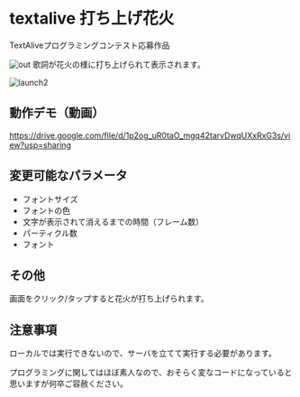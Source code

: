 # textalive 打ち上げ花火
TextAliveプログラミングコンテスト応募作品

![out](https://user-images.githubusercontent.com/22471049/97843225-4480f280-1d2c-11eb-8f0a-2c6e5d2a7ab7.gif)
歌詞が花火の様に打ち上げられて表示されます。

![launch2](https://user-images.githubusercontent.com/22471049/97702335-2a5bd000-1af2-11eb-9afa-cd8f994c889f.png)

## 動作デモ（動画）
https://drive.google.com/file/d/1p2og_uR0taO_mgq42tarvDwqUXxRxG3s/view?usp=sharing


## 変更可能なパラメータ
- フォントサイズ
- フォントの色
- 文字が表示されて消えるまでの時間（フレーム数）
- パーティクル数
- フォント

## その他
画面をクリック/タップすると花火が打ち上げられます。

## 注意事項
ローカルでは実行できないので、サーバを立てて実行する必要があります。

プログラミングに関してはほぼ素人なので、おそらく変なコードになっていると思いますが何卒ご容赦ください。

